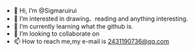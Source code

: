 - 👋 Hi, I’m @Sigmaruirui
- 👀 I’m interested in drawing、reading and anything interesting.
- 🌱 I’m currently learning what the github is.
- 💞️ I’m looking to collaborate on 
- 📫 How to reach me,my e-mail is 2431190736@qq.com

<!---
Sigmaruirui/Sigmaruirui is a ✨ special ✨ repository because its `README.md` (this file) appears on your GitHub profile.
You can click the Preview link to take a look at your changes.
--->

